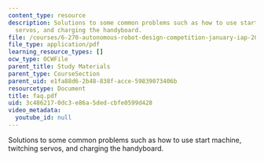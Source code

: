 ```yaml
---
content_type: resource
description: Solutions to some common problems such as how to use start machine, twitching
  servos, and charging the handyboard.
file: /courses/6-270-autonomous-robot-design-competition-january-iap-2005/3c4862170dc3e86a5dedcbfe0599d428_faq.pdf
file_type: application/pdf
learning_resource_types: []
ocw_type: OCWFile
parent_title: Study Materials
parent_type: CourseSection
parent_uid: e1fa88d6-2b48-838f-acce-59839073406b
resourcetype: Document
title: faq.pdf
uid: 3c486217-0dc3-e86a-5ded-cbfe0599d428
video_metadata:
  youtube_id: null
---
```

Solutions to some common problems such as how to use start machine, twitching servos, and charging the handyboard.

